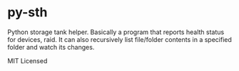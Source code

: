 py-sth
======

Python storage tank helper.  Basically a program that reports health status for devices, raid. 
It can also recursively list file/folder contents in a specified folder and watch its changes.

MIT Licensed